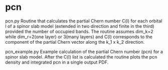 # pcn
pcn.py
Routine that calculates the partial Chern number C(l) for each orbital l of a spinor slab model (extended in two direction 
and finite in the third) provided the number of occupied bands.
The routine assumes dim_k=2 while dim_r=2(one layer) or 3(many layers) and C(l) corresponds to the component of the 
partial Chern vector along the k_1 x k_2 direction.

pcn_example.py
Example calculation of the partial Chern number (pcn) for a spinor slab model. After the C(l) list is calculated
the routine plots the pcn density and integrated pcn in a single output PDF.
